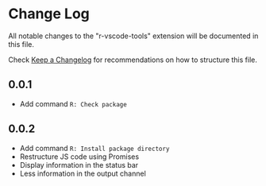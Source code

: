 # Change Log
All notable changes to the "r-vscode-tools" extension will be documented in this file.

Check [Keep a Changelog](http://keepachangelog.com/) for recommendations on how to structure this file.

## 0.0.1
- Add command `R: Check package`

## 0.0.2
- Add command `R: Install package directory`
- Restructure JS code using Promises
- Display information in the status bar
- Less information in the output channel